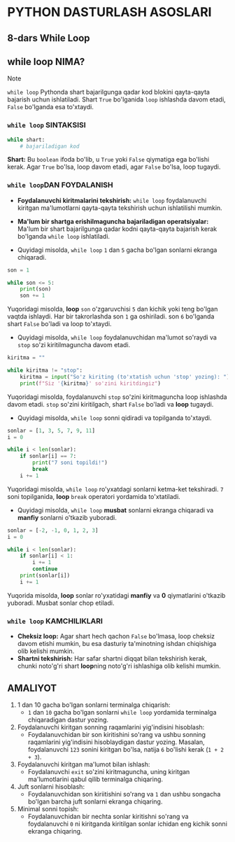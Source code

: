 # PYTHON DASTURLASH ASOSLARI

## 8-dars While Loop

## while loop NIMA?
> [!NOTE]
> `while loop` Pythonda shart bajarilgunga qadar kod blokini qayta-qayta bajarish uchun ishlatiladi. Shart `True` bo'lganida `loop` ishlashda davom etadi, `False` bo'lganda esa to'xtaydi.

### `while loop` SINTAKSISI
```python
while shart:
    # bajariladigan kod
```
**Shart:** Bu `boolean` ifoda bo'lib, u `True` yoki `False` qiymatiga ega bo'lishi kerak. Agar `True` bo'lsa, loop davom etadi, agar `False` bo'lsa, loop tugaydi.

### `while loop`DAN FOYDALANISH
- **Foydalanuvchi kiritmalarini tekshirish:** `while loop` foydalanuvchi kiritgan ma'lumotlarni qayta-qayta tekshirish uchun ishlatilishi mumkin.
- **Ma'lum bir shartga erishilmaguncha bajariladigan operatsiyalar:** Ma'lum bir shart bajarilgunga qadar kodni qayta-qayta bajarish kerak bo'lganda `while loop` ishlatiladi.

- Quyidagi misolda, `while loop` `1` dan `5` gacha bo'lgan sonlarni ekranga chiqaradi.
```python
son = 1

while son <= 5:
    print(son)
    son += 1
```
Yuqoridagi misolda, **loop** `son` o'zgaruvchisi `5` dan kichik yoki teng bo'lgan vaqtda ishlaydi. Har bir takrorlashda son `1` ga oshiriladi. son `6` bo'lganda shart `False` bo'ladi va loop to'xtaydi.

- Quyidagi misolda, `while loop` foydalanuvchidan ma'lumot so'raydi va `stop` so'zi kiritilmaguncha davom etadi.
```python
kiritma = ""

while kiritma != "stop":
    kiritma = input("So'z kiriting (to'xtatish uchun 'stop' yozing): ")
    print(f"Siz '{kiritma}' so'zini kiritdingiz")
```
Yuqoridagi misolda, foydalanuvchi `stop` so'zini kiritmaguncha loop ishlashda davom etadi. `stop` so'zini kiritilgach, shart `False` bo'ladi va **loop** tugaydi.

- Quyidagi misolda, `while loop` sonni qidiradi va topilganda to'xtaydi.
```python
sonlar = [1, 3, 5, 7, 9, 11]
i = 0

while i < len(sonlar):
    if sonlar[i] == 7:
        print("7 soni topildi!")
        break
    i += 1
```
Yuqoridagi misolda, `while loop` ro'yxatdagi sonlarni ketma-ket tekshiradi. `7` soni topilganida, **loop** `break` operatori yordamida to'xtatiladi.

- Quyidagi misolda, `while loop` **musbat** sonlarni ekranga chiqaradi va **manfiy** sonlarni o'tkazib yuboradi.
```python
sonlar = [-2, -1, 0, 1, 2, 3]
i = 0

while i < len(sonlar):
    if sonlar[i] < 1:
        i += 1
        continue
    print(sonlar[i])
    i += 1
```
Yuqorida misolda, **loop** sonlar ro'yxatidagi **manfiy** va **0** qiymatlarini o'tkazib yuboradi. Musbat sonlar chop etiladi.

### `while loop` KAMCHILIKLARI
- **Cheksiz loop:** Agar shart hech qachon `False` bo'lmasa, loop cheksiz davom etishi mumkin, bu esa dasturiy ta'minotning ishdan chiqishiga olib kelishi mumkin.
- **Shartni tekshirish:** Har safar shartni diqqat bilan tekshirish kerak, chunki noto'g'ri shart **loop**ning noto'g'ri ishlashiga olib kelishi mumkin.

## AMALIYOT
1. 1 dan 10 gacha bo'lgan sonlarni terminalga chiqarish:
    - `1` dan `10` gacha bo'lgan sonlarni `while loop` yordamida terminalga chiqaradigan dastur yozing.
2. Foydalanuvchi kiritgan sonning raqamlarini yig'indisini hisoblash:
    - Foydalanuvchidan bir son kiritishini so'rang va ushbu sonning raqamlarini yig'indisini hisoblaydigan dastur yozing. Masalan, foydalanuvchi `123` sonini kiritgan bo'lsa, natija `6` bo'lishi kerak (`1 + 2 + 3`).
3. Foydalanuvchi kiritgan ma'lumot bilan ishlash:
    - Foydalanuvchi `exit` so'zini kiritmaguncha, uning kiritgan ma'lumotlarini qabul qilib terminalga chiqaring.
4. Juft sonlarni hisoblash:
    - Foydalanuvchidan son kiriitishini so'rang va `1` dan ushbu songacha bo'lgan barcha juft sonlarni ekranga chiqaring.
5. Minimal sonni topish:
    - Foydalanuvchidan bir nechta sonlar kiritishni so'rang va foydalanuvchi `0` ni kiritganda kiritilgan sonlar ichidan eng kichik sonni ekranga chiqaring.